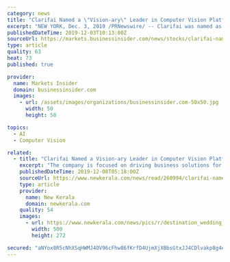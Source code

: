 ```yaml
---
category: news
title: "Clarifai Named a \"Vision-ary\" Leader in Computer Vision Platforms report"
excerpt: "NEW YORK, Dec. 3, 2019 /PRNewswire/ -- Clarifai was named as a leader in The Forrester New Wave TM: Computer Vision Platforms, Q4 2019 report. The company is focused on driving business solutions for commercial and public sector clients using machine ..."
publishedDateTime: 2019-12-03T10:13:00Z
sourceUrl: https://markets.businessinsider.com/news/stocks/clarifai-named-a-vision-ary-leader-in-computer-vision-platforms-report-1028734163
type: article
quality: 63
heat: 73
published: true

provider:
  name: Markets Insider
  domain: businessinsider.com
  images:
    - url: /assets/images/organizations/businessinsider.com-50x50.jpg
      width: 50
      height: 50

topics:
  - AI
  - Computer Vision

related:
  - title: "Clarifai Named a Vision-ary Leader in Computer Vision Platforms report"
    excerpt: "The company is focused on driving business solutions for commercial and public sector clients using machine learning to create a full Artificial Intelligence platform with industry-leading computer vision capabilities. Clarifai was described as a Vision ..."
    publishedDateTime: 2019-12-08T05:18:00Z
    sourceUrl: https://www.newkerala.com/news/read/260994/clarifai-named-a-vision-ary-leader-in-computer-vision-platforms-report.html
    type: article
    provider:
      name: New Kerala
      domain: newkerala.com
    quality: 54
    images:
      - url: https://www.newkerala.com/news/pics/r/destination_wedding_iansf.jpg
        width: 500
        height: 272

secured: "aNYox8R5cNhXSqHWMJ4OV96cFhw86fKrfD4UjmXjXBbsGtxJJ4CDlvakp8g4edpu5MAlKDOAVFY2yb1oazYrgec9NvOJzIcpvb4RiwScnkRMu7+8VcmkHq7HZz+5EkJAXJaVMaCC6TwipRGX2IcpzQRoGfmZ7os54Bo4NaCtbx7mjwsm3E5yOZ1GcstEwb0OgfSSMcLmMc9JHM7sxpU0g3rYHZsAbmcgd/QjYy1FgHJUhUK7Knw7SkFZEKrdqszHxCCUhVv38QPamDcEeJ8kJQ==;yFQyy8FnFjknpR/bMpPp2A=="
---
```


